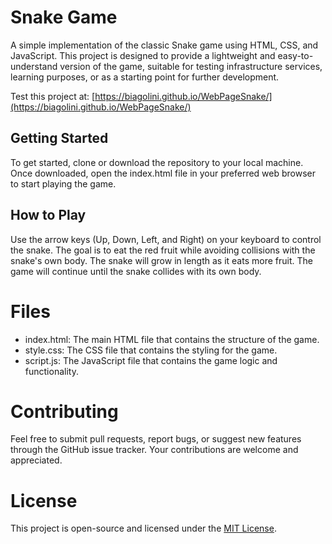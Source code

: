 # Snake Game

A simple implementation of the classic Snake game using HTML, CSS, and JavaScript. This project is designed to provide a lightweight and easy-to-understand version of the game, suitable for testing infrastructure services, learning purposes, or as a starting point for further development.

Test this project at: [https://biagolini.github.io/WebPageSnake/](https://biagolini.github.io/WebPageSnake/)

## Getting Started

To get started, clone or download the repository to your local machine. Once downloaded, open the index.html file in your preferred web browser to start playing the game.

## How to Play

Use the arrow keys (Up, Down, Left, and Right) on your keyboard to control the snake. The goal is to eat the red fruit while avoiding collisions with the snake's own body. The snake will grow in length as it eats more fruit. The game will continue until the snake collides with its own body.

# Files

- index.html: The main HTML file that contains the structure of the game.
- style.css: The CSS file that contains the styling for the game.
- script.js: The JavaScript file that contains the game logic and functionality.

# Contributing

Feel free to submit pull requests, report bugs, or suggest new features through the GitHub issue tracker. Your contributions are welcome and appreciated.

# License

This project is open-source and licensed under the [MIT License](https://opensource.org/licenses/MIT).
